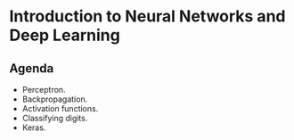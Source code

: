 # Introduction to Neural Networks and Deep Learning

## Agenda
- Perceptron. 
- Backpropagation.  
- Activation functions.  
- Classifying digits.  
- Keras.  
